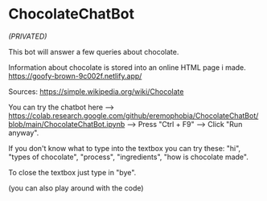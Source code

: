 # ChocolateChatBot
*(PRIVATED)*

This bot will answer a few queries about chocolate.

Information about chocolate is stored into an online HTML page i made.
https://goofy-brown-9c002f.netlify.app/

Sources: https://simple.wikipedia.org/wiki/Chocolate

You can try the chatbot here --> https://colab.research.google.com/github/eremophobia/ChocolateChatBot/blob/main/ChocolateChatBot.ipynb --> Press "Ctrl + F9" --> Click "Run anyway".

If you don't know what to type into the textbox you can try these: "hi", "types of chocolate", "process", "ingredients", "how is chocolate made".

To close the textbox just type in "bye".

(you can also play around with the code)
